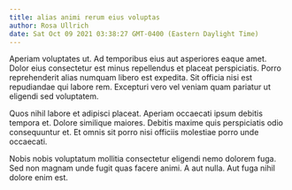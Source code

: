 ```yaml
---
title: alias animi rerum eius voluptas
author: Rosa Ullrich
date: Sat Oct 09 2021 03:38:27 GMT-0400 (Eastern Daylight Time)
---
```

Aperiam voluptates ut. Ad temporibus eius aut asperiores eaque amet. Dolor eius consectetur est minus repellendus et placeat perspiciatis. Porro reprehenderit alias numquam libero est expedita. Sit officia nisi est repudiandae qui labore rem. Excepturi vero vel veniam quam pariatur ut eligendi sed voluptatem.

 Quos nihil labore et adipisci placeat. Aperiam occaecati ipsum debitis tempora et. Dolore similique maiores. Debitis maxime quis perspiciatis odio consequuntur et. Et omnis sit porro nisi officiis molestiae porro unde occaecati.

 Nobis nobis voluptatum mollitia consectetur eligendi nemo dolorem fuga. Sed non magnam unde fugit quas facere animi. A aut nulla. Aut fuga nihil dolore enim est.